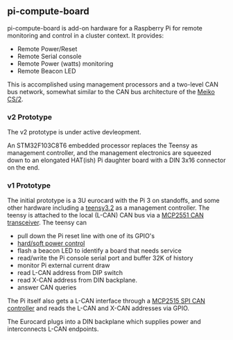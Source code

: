 ## pi-compute-board

pi-compute-board is add-on hardware for a Raspberry Pi for remote monitoring
and control in a cluster context.  It provides:

* Remote Power/Reset
* Remote Serial console
* Remote Power (watts) monitoring
* Remote Beacon LED

This is accomplished using management processors and a two-level CAN bus
network, somewhat similar to the CAN bus architecture of the
[Meiko CS/2](https://github.com/garlick/meiko-cs2).

### v2 Prototype

The v2 prototype is under active devleopment.

An STM32F103C8T6 embedded processor replaces the Teensy as management
controller, and the management electronics are squeezed down to an
elongated HAT(ish) Pi daughter board with a DIN 3x16 connector on the end.

### v1 Prototype

The initial prototype is a 3U eurocard with the Pi 3 on standoffs, and
some other hardware including a
[teensy3.2](https://www.pjrc.com/store/teensy32.html) as a management
controller.  The teensy is attached to the local (L-CAN) CAN bus via a
[MCP2551 CAN transceiver](http://www.microchip.com/wwwproducts/en/en010405).
The teensy can
* pull down the Pi reset line with one of its GPIO's
* [hard/soft power control](doc/power.md)
* flash a beacon LED to identify a board that needs service
* read/write the Pi console serial port and buffer 32K of history
* monitor Pi external current draw
* read L-CAN address from DIP switch
* read X-CAN address from DIN backplane.
* answer CAN queries

The Pi itself also gets a L-CAN interface through a
[MCP2515 SPI CAN controller](http://www.microchip.com/wwwproducts/en/en010406)
and reads the L-CAN and X-CAN addresses via GPIO.

The Eurocard plugs into a DIN backplane which supplies power and interconnects
L-CAN endpoints.
